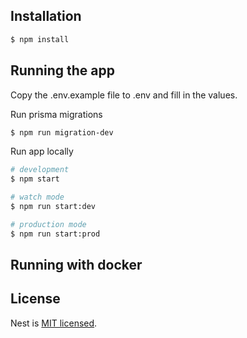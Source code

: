 ## Installation

```bash
$ npm install
```

## Running the app

Copy the .env.example file to .env and fill in the values.

Run prisma migrations

```bash
$ npm run migration-dev
```

Run app locally

```bash
# development
$ npm start

# watch mode
$ npm run start:dev

# production mode
$ npm run start:prod
```

## Running with docker


<!-- ## Test

```bash
# unit tests
$ npm run test

# e2e tests
$ npm run test:e2e

# test coverage
$ npm run test:cov
``` -->

## License

Nest is [MIT licensed](LICENSE).
